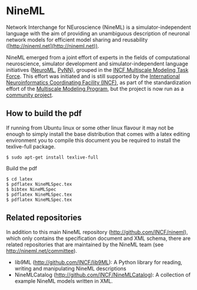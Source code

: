 
NineML
======

Network Interchange for NEuroscience (NineML) is a simulator-independent language with the aim of providing an unambiguous description of neuronal network models for efficient model sharing and reusability ([http://nineml.net](http://nineml.net)).

NineML emerged from a joint effort of experts in the fields of computational neuroscience, simulator development and simulator-independent language initiatives ([NeuroML](http://www.neuroml.org/), [PyNN](http://neuralensemble.org/PyNN/)), grouped in the [INCF Multiscale Modeling Task Force](https://www.incf.org/activities/our-programs/modeling/people). This effort was initiated and is still supported by the [International Neuroinformatics Coordinating Facility (INCF)](http://www.incf.org), as part of the standardization effort of the [Multiscale Modeling Program](https://www.incf.org/activities/our-programs/modeling), but the project is now run as a [community project](../committee).


How to build the pdf
---

If running from Ubuntu linux or some other linux flavour it may not be enough to simply install the base distribution that comes with a latex editing environment you to compile this document you be required to install the texlive-full package.

```
$ sudo apt-get install texlive-full 
```

Build the pdf

```
$ cd latex
$ pdflatex NineMLSpec.tex
$ bibtex NineMLSpec
$ pdflatex NineMLSpec.tex
$ pdflatex NineMLSpec.tex
```

Related repositories
---

In addition to this main NineML repository (http://github.com/INCF/nineml), which only contains the specification document and XML schema, there are related repositories that are maintained by the NineML team (see http://nineml.net/committee).

* lib9ML (http://github.com/INCF/lib9ML): A Python library for reading, writing and manipulating NineML descriptions
* NineMLCatalog (http://github.com/INCF/NineMLCatalog): A collection of example NineML models written in XML.
